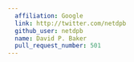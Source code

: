 ```yaml
---
  affiliation: Google
  link: http://twitter.com/netdpb
  github_user: netdpb
  name: David P. Baker
  pull_request_number: 501
---
```

